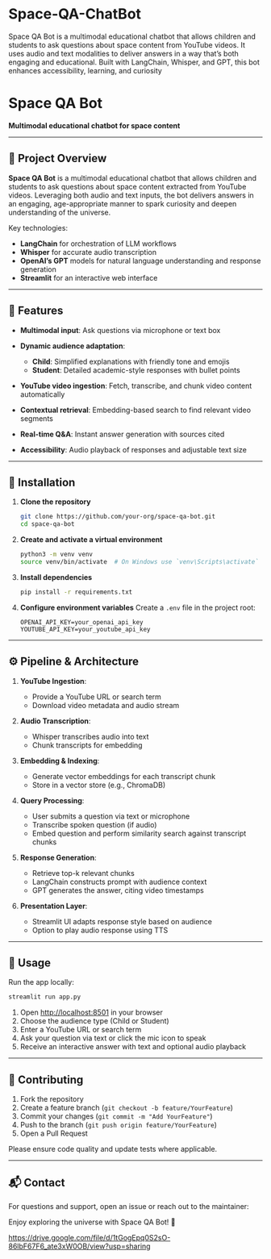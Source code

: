# Space-QA-ChatBot
Space QA Bot is a multimodal educational chatbot that allows children and students to ask questions about space content from YouTube videos. It uses audio and text modalities to deliver answers in a way that’s both engaging and educational. Built with LangChain, Whisper, and GPT, this bot enhances accessibility, learning, and curiosity

# Space QA Bot

**Multimodal educational chatbot for space content**

---

## 🚀 Project Overview

**Space QA Bot** is a multimodal educational chatbot that allows children and students to ask questions about space content extracted from YouTube videos. Leveraging both audio and text inputs, the bot delivers answers in an engaging, age-appropriate manner to spark curiosity and deepen understanding of the universe.

Key technologies:

* **LangChain** for orchestration of LLM workflows
* **Whisper** for accurate audio transcription
* **OpenAI’s GPT** models for natural language understanding and response generation
* **Streamlit** for an interactive web interface

---

## 🌟 Features

* **Multimodal input**: Ask questions via microphone or text box
* **Dynamic audience adaptation**:

  * **Child**: Simplified explanations with friendly tone and emojis
  * **Student**: Detailed academic-style responses with bullet points
* **YouTube video ingestion**: Fetch, transcribe, and chunk video content automatically
* **Contextual retrieval**: Embedding-based search to find relevant video segments
* **Real-time Q\&A**: Instant answer generation with sources cited
* **Accessibility**: Audio playback of responses and adjustable text size

---

## 🔧 Installation

1. **Clone the repository**

   ```bash
   git clone https://github.com/your-org/space-qa-bot.git
   cd space-qa-bot
   ```

2. **Create and activate a virtual environment**

   ```bash
   python3 -m venv venv
   source venv/bin/activate  # On Windows use `venv\Scripts\activate`
   ```

3. **Install dependencies**

   ```bash
   pip install -r requirements.txt
   ```

4. **Configure environment variables**
   Create a `.env` file in the project root:

   ```dotenv
   OPENAI_API_KEY=your_openai_api_key
   YOUTUBE_API_KEY=your_youtube_api_key
   ```

---

## ⚙️ Pipeline & Architecture

1. **YouTube Ingestion**:

   * Provide a YouTube URL or search term
   * Download video metadata and audio stream

2. **Audio Transcription**:

   * Whisper transcribes audio into text
   * Chunk transcripts for embedding

3. **Embedding & Indexing**:

   * Generate vector embeddings for each transcript chunk
   * Store in a vector store (e.g., ChromaDB)

4. **Query Processing**:

   * User submits a question via text or microphone
   * Transcribe spoken question (if audio)
   * Embed question and perform similarity search against transcript chunks

5. **Response Generation**:

   * Retrieve top-k relevant chunks
   * LangChain constructs prompt with audience context
   * GPT generates the answer, citing video timestamps

6. **Presentation Layer**:

   * Streamlit UI adapts response style based on audience
   * Option to play audio response using TTS

---

## 🏁 Usage

Run the app locally:

```bash
streamlit run app.py
```

1. Open [http://localhost:8501](http://localhost:8501) in your browser
2. Choose the audience type (Child or Student)
3. Enter a YouTube URL or search term
4. Ask your question via text or click the mic icon to speak
5. Receive an interactive answer with text and optional audio playback

---

## 🤝 Contributing

1. Fork the repository
2. Create a feature branch (`git checkout -b feature/YourFeature`)
3. Commit your changes (`git commit -m "Add YourFeature"`)
4. Push to the branch (`git push origin feature/YourFeature`)
5. Open a Pull Request

Please ensure code quality and update tests where applicable.


---

## 📬 Contact

For questions and support, open an issue or reach out to the maintainer:

Enjoy exploring the universe with Space QA Bot! 🌌




https://drive.google.com/file/d/1tGogEpq0S2sO-86lbF67F6_ate3xW0OB/view?usp=sharing
